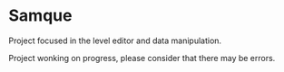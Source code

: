 # Samque

Project focused in the level editor and data manipulation.

Project wonking on progress, please consider that there may be errors.

